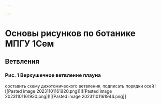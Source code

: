 ```yaml
---

---
```

# Основы рисунков по ботанике МПГУ 1Сем

## Ветвления

### Рис. 1 Верхушечное ветвление плауна
составить схему дихотомического ветвления, подписать порядки осей
![[Pasted image 20231101161920.png]]![[Pasted image 20231101161930.png]]![[Pasted image 20231101161944.png]]